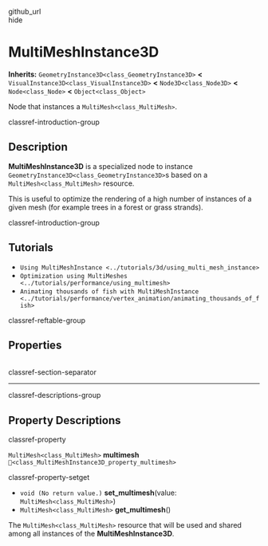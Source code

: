 github\_url  
hide

# MultiMeshInstance3D

**Inherits:** `GeometryInstance3D<class_GeometryInstance3D>` **&lt;**
`VisualInstance3D<class_VisualInstance3D>` **&lt;**
`Node3D<class_Node3D>` **&lt;** `Node<class_Node>` **&lt;**
`Object<class_Object>`

Node that instances a `MultiMesh<class_MultiMesh>`.

classref-introduction-group

## Description

**MultiMeshInstance3D** is a specialized node to instance
`GeometryInstance3D<class_GeometryInstance3D>`s based on a
`MultiMesh<class_MultiMesh>` resource.

This is useful to optimize the rendering of a high number of instances
of a given mesh (for example trees in a forest or grass strands).

classref-introduction-group

## Tutorials

-   `Using MultiMeshInstance <../tutorials/3d/using_multi_mesh_instance>`
-   `Optimization using MultiMeshes <../tutorials/performance/using_multimesh>`
-   `Animating thousands of fish with MultiMeshInstance <../tutorials/performance/vertex_animation/animating_thousands_of_fish>`

classref-reftable-group

## Properties

<table>
<tbody>
<tr>
</tr>
</tbody>
</table>

classref-section-separator

------------------------------------------------------------------------

classref-descriptions-group

## Property Descriptions

classref-property

`MultiMesh<class_MultiMesh>` **multimesh**
`🔗<class_MultiMeshInstance3D_property_multimesh>`

classref-property-setget

-   `void (No return value.)` **set\_multimesh**(value:
    `MultiMesh<class_MultiMesh>`)
-   `MultiMesh<class_MultiMesh>` **get\_multimesh**()

The `MultiMesh<class_MultiMesh>` resource that will be used and shared
among all instances of the **MultiMeshInstance3D**.
